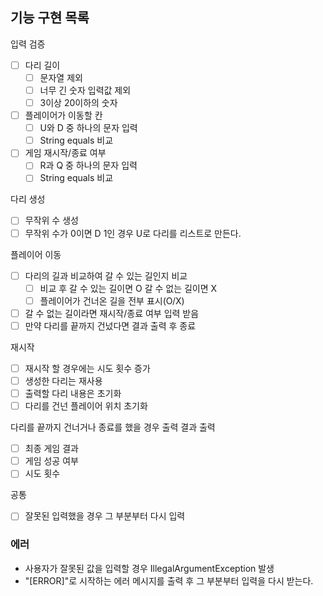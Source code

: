 ## 기능 구현 목록

입력 검증

- [ ] 다리 길이
    - [ ] 문자열 제외
    - [ ] 너무 긴 숫자 입력값 제외
    - [ ] 3이상 20이하의 숫자
- [ ] 플레이어가 이동할 칸
    - [ ] U와 D 중 하나의 문자 입력
    - [ ] String equals 비교
- [ ] 게임 재시작/종료 여부
    - [ ] R과 Q 중 하나의 문자 입력
    - [ ] String equals 비교

다리 생성

- [ ] 무작위 수 생성
- [ ] 무작위 수가 0이면 D 1인 경우 U로 다리를 리스트로 만든다.

플레이어 이동

- [ ] 다리의 길과 비교하여 갈 수 있는 길인지 비교
    - [ ] 비교 후 갈 수 있는 길이면 O 갈 수 없는 길이면 X
    - [ ] 플레이어가 건너온 길을 전부 표시(O/X)
- [ ] 갈 수 없는 길이라면 재시작/종료 여부 입력 받음
- [ ] 만약 다리를 끝까지 건넜다면 결과 출력 후 종료

재시작

- [ ] 재시작 할 경우에는 시도 횟수 증가
- [ ] 생성한 다리는 재사용
- [ ] 출력할 다리 내용은 초기화
- [ ] 다리를 건넌 플레이어 위치 초기화

다리를 끝까지 건너거나 종료를 했을 경우 출력 결과 출력

- [ ] 최종 게임 결과
- [ ] 게임 성공 여부
- [ ] 시도 횟수

공통

- [ ] 잘못된 입력했을 경우 그 부분부터 다시 입력

### 에러

- 사용자가 잘못된 값을 입력할 경우 IllegalArgumentException 발생
- "[ERROR]"로 시작하는 에러 메시지를 출력 후 그 부분부터 입력을 다시 받는다.